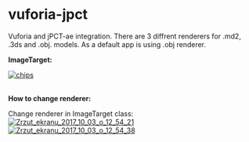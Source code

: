 # vuforia-jpct
Vuforia and jPCT-ae integration. There are 3 diffrent renderers for .md2, .3ds and .obj. models. As a default app is using .obj renderer. 

<b>ImageTarget:</b>

<a href="https://ibb.co/drPJgG"><img src="https://preview.ibb.co/jHCSab/chips.jpg" alt="chips" border="0"></a><br /><br />

<b>How to change renderer:</b>
<br>

Change renderer in ImageTarget class: 
<br>
<a href="https://imgbb.com/"><img src="https://image.ibb.co/gGtHab/Zrzut_ekranu_2017_10_03_o_12_54_21.png" alt="Zrzut_ekranu_2017_10_03_o_12_54_21" border="0"></a>
<a href="https://imgbb.com/"><img src="https://image.ibb.co/k0QVvb/Zrzut_ekranu_2017_10_03_o_12_54_38.png" alt="Zrzut_ekranu_2017_10_03_o_12_54_38" border="0"></a><br /><br />


